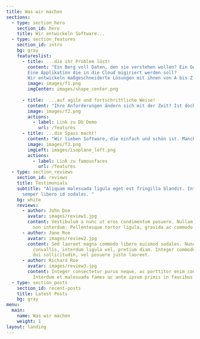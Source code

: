 ```yaml
---
title: Was wir machen
sections:
  - type: section_hero
    section_id: hero
    title: Wir entwickeln Software...
  - type: section_features
    section_id: intro
    bg: gray
    featureslist:
      - title: ...die ihr Problem löst!
        content: "Ein Berg voll Daten, den sie verstehen wollen? Ein Geschäftsmodell, das sie digitalisieren wollen? 
        Eine Applikation die in die Cloud migiriert werden soll? 
        Wir entwickeln maßgeschneiderte Lösungen mit ihnen von A bis Z."
        image: images/f1.png
        imgCenter: images/shape_center.png
       
      - title:  ...auf agile und fortschrittliche Weise!
        content: "Ihre Anforderungen ändern sich mit der Zeit? Ist doch klar. Wir gehen von Veränderung aus. Deswegen arbeiten wir mit ihnen iterativer Art um kontinuerlich Wert zu schaffen und Risiken zu minimieren. Continous Deployment, DevOps und Data Analytics? Kein Problem, oder?"
        image: images/f2.png
        actions:
          - label: Link zu Db Demo
            url: /features
      - title: ...die Spass macht!
        content: "Wir lieben Software, die einfach und schön ist. Manchmal bringt sie einen sogar zum Lachen"
        image: images/f3.png
        imgLeft: images/isoplane_left.png
        actions:
          - label: Link zu famousfaces
            url: /features
  - type: section_reviews
    section_id: reviews
    title: Testimonials
    subtitle: "Aliquam malesuada ligula eget est fringilla blandit. Integer finibus
      semper libero id sodales. "
    bg: white
    reviews:
      - author: John Doe
        avatar: images/review1.jpg
        content: Vestibulum a nunc ut eros condimentum posuere. Nullam dapibus quis nunc
          non interdum. Pellentesque tortor ligula, gravida ac commodo eu.
      - author: Jane Roe
        avatar: images/review2.jpg
        content: Sed laoreet magna commodo libero euismod sodales. Nunc ac libero
          convallis, interdum ligula vel, pretium diam. Integer commodo sem at
          dui sollicitudin, vel posuere justo laoreet.
      - author: Richard Roe
        avatar: images/review3.jpg
        content: Integer consectetur purus neque, ac porttitor enim convallis vitae.
          Interdum et malesuada fames ac ante ipsum primis in faucibus.
  - type: section_posts
    section_id: recent-posts
    title: Latest Posts
    bg: gray
menu:
  main:
    name: Was wir machen
    weight: 1
layout: landing
---
```

